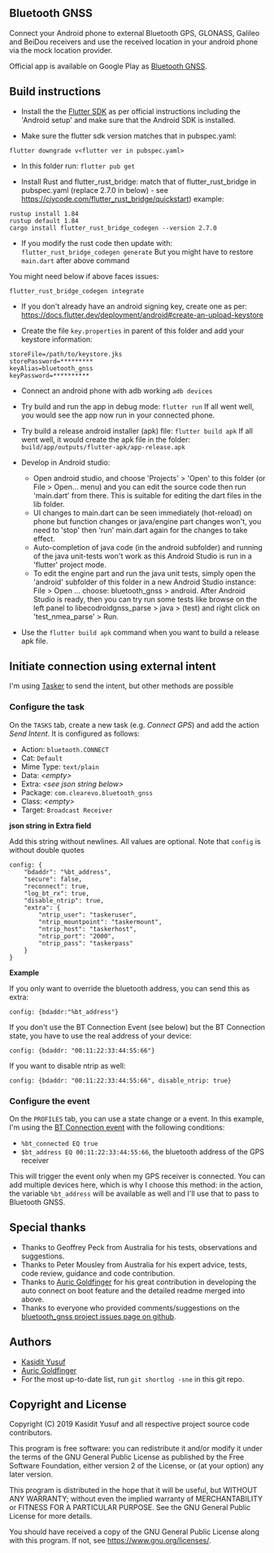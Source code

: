 Bluetooth GNSS
--------------

Connect your Android phone to external Bluetooth GPS, GLONASS, Galileo and BeiDou receivers and use the received location in your android phone via the mock location provider.

Official app is available on Google Play as [Bluetooth GNSS](https://play.google.com/store/apps/details?id=com.clearevo.bluetooth_gnss&hl=en&gl=US).

Build instructions
-----------

* Install the the [Flutter SDK](https://flutter.dev/docs/get-started/install) as per official instructions including the 'Android setup' and make sure that the Android SDK is installed.

* Make sure the flutter sdk version matches that in pubspec.yaml:

`flutter downgrade v<flutter ver in pubspec.yaml>`

* In this folder run:
`flutter pub get`

* Install Rust and flutter_rust_bridge: match that of flutter_rust_bridge in pubspec.yaml (replace 2.7.0 in below) - see https://cjycode.com/flutter_rust_bridge/quickstart)
example:
```
rustup install 1.84
rustup default 1.84
cargo install flutter_rust_bridge_codegen --version 2.7.0
```

* If you modify the rust code then update with:
`flutter_rust_bridge_codegen generate`
But you might have to restore `main.dart` after above command

You might need below if above faces issues:
```
flutter_rust_bridge_codegen integrate
```

* If you don't already have an android signing key, create one as per:
<https://docs.flutter.dev/deployment/android#create-an-upload-keystore>

* Create the file `key.properties` in parent of this folder and add your keystore information:
```
storeFile=/path/to/keystore.jks
storePassword=*********
keyAlias=bluetooth_gnss
keyPassword=**********
``` 
* Connect an android phone with adb working
`adb devices`

* Try build and run the app in debug mode:
`flutter run`
If all went well, you would see the app now run in your connected phone.

* Try build a release android installer (apk) file:
`flutter build apk`
If all went well, it would create the apk file in the folder:
`build/app/outputs/flutter-apk/app-release.apk`

* Develop in Android studio:
  - Open android studio, and choose 'Projects' > 'Open' to this folder (or File > Open... menu) and you can edit the source code then run 'main.dart' from there. This is suitable for editing the dart files in the lib folder.
  - UI changes to main.dart can be seen immediately (hot-reload) on phone but function changes or java/engine part changes won't, you need to 'stop' then 'run' main.dart again for the changes to take effect.
  - Auto-completion of java code (in the android subfolder) and running of the java unit-tests won't work as this Android Studio is run in a 'flutter' project mode.
  - To edit the engine part and run the java unit tests, simply open the 'android' subfolder of this folder in a new Android Studio instance: File > Open ... choose: bluetooth_gnss > android. After Android Studio is ready, then you can try run some tests like browse on the left panel to libecodroidgnss_parse > java > (test) and right click on 'test_nmea_parse' > Run.

* Use the `flutter build apk` command when you want to build a release apk file.


Initiate connection using external intent
-----------------------------------------
I'm using [Tasker](https://play.google.com/store/apps/details?id=net.dinglisch.android.taskerm) to send the intent, but other methods are possible

### Configure the task
On the `TASKS` tab, create a new task (e.g. _Connect GPS_) and add the action _Send Intent_. It is configured as follows:
* Action: `bluetooth.CONNECT`
* Cat: `Default`
* Mime Type: `text/plain`
* Data: _&lt;empty&gt;_
* Extra: _&lt;see json string below&gt;_
* Package: `com.clearevo.bluetooth_gnss`
* Class: _&lt;empty&gt;_
* Target: `Broadcast Receiver`

**json string in Extra field**

Add this string without newlines. All values are optional. Note that `config` is without double quotes

```
config: {
    "bdaddr": "%bt_address",
    "secure": false,
    "reconnect": true,
    "log_bt_rx": true,
    "disable_ntrip": true,
    "extra": {
        "ntrip_user": "taskeruser",
        "ntrip_mountpoint": "taskermount",
        "ntrip_host": "taskerhost",
        "ntrip_port": "2000",
        "ntrip_pass": "taskerpass"
    }
}
```

**Example**

If you only want to override the bluetooth address, you can send this as extra:

```
config: {bdaddr:"%bt_address"}
```

If you don't use the BT Connection Event (see below) but the BT Connection state, you have to use the real address of your device:

```
config: {bdaddr: "00:11:22:33:44:55:66"}
```

If you want to disable ntrip as well:

```
config: {bdaddr: "00:11:22:33:44:55:66", disable_ntrip: true}
```

### Configure the event
On the `PROFILES` tab, you can use a state change or a event. In this example, I'm using the [BT Connection event](https://tasker.joaoapps.com/userguide/en/help/eh_bt_connect_disconnect.html) with the following conditions:

* `%bt_connected EQ true`
* `$bt_address EQ 00:11:22:33:44:55:66`, the bluetooth address of the GPS receiver

This will trigger the event only when my GPS receiver is connected. You can add multiple devices here, which is why I choose this method: in the action, the variable `%bt_address` will be available as well and I'll use that to pass to Bluetooth GNSS.

Special thanks
--------------

- Thanks to Geoffrey Peck from Australia for his tests, observations and suggestions.
- Thanks to Peter Mousley from Australia for his expert advice, tests, code review, guidance and code contribution.
- Thanks to [Auric Goldfinger](https://github.com/auricgoldfinger) for his great contribution in developing the auto connect on boot feature and the detailed readme merged into above.
- Thanks to everyone who provided comments/suggestions on the [bluetooth_gnss project issues page on github](https://github.com/ykasidit/bluetooth_gnss/issues).

Authors
--------

- [Kasidit Yusuf](https://github.com/ykasidit)
- [Auric Goldfinger](https://github.com/auricgoldfinger)
- For the most up-to-date list, run `git shortlog -sne` in this git repo.

Copyright and License
---------------------

Copyright (C) 2019 Kasidit Yusuf and all respective project source code contributors.

This program is free software: you can redistribute it and/or modify
it under the terms of the GNU General Public License as published by
the Free Software Foundation, either version 2 of the License, or
(at your option) any later version.

This program is distributed in the hope that it will be useful,
but WITHOUT ANY WARRANTY; without even the implied warranty of
MERCHANTABILITY or FITNESS FOR A PARTICULAR PURPOSE.  See the
GNU General Public License for more details.

You should have received a copy of the GNU General Public License
along with this program.  If not, see <https://www.gnu.org/licenses/>.
